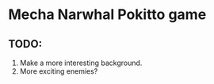 # Mecha Narwhal Pokitto game

## TODO:

1. Make a more interesting background.
2. More exciting enemies?
